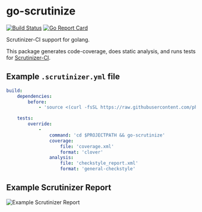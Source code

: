 # go-scrutinize
[![Build Status](https://scrutinizer-ci.com/g/phayes/go-scrutinize/badges/build.png?b=master)](https://scrutinizer-ci.com/g/phayes/go-scrutinize/build-status/master)
[![Go Report Card](https://goreportcard.com/badge/github.com/phayes/go-scrutinize)](https://goreportcard.com/report/github.com/phayes/go-scrutinize)

Scrutinizer-CI support for golang.

This package generates code-coverage, does static analysis, and runs tests for [Scrutinizer-CI](https://scrutinizer-ci.com).  

## Example `.scrutinizer.yml` file

```yml
build:
    dependencies:
        before:
            - 'source <(curl -fsSL https://raw.githubusercontent.com/phayes/go-scrutinize/master/install-golang)'

    tests:
        override:
            -
                command: 'cd $PROJECTPATH && go-scrutinize'
                coverage:
                    file: 'coverage.xml'
                    format: 'clover'
                analysis:
                    file: 'checkstyle_report.xml'
                    format: 'general-checkstyle'
```

## Example Scrutinizer Report

![Example Scrutinizer Report](http://i.imgur.com/KCb7e7Y.png)
